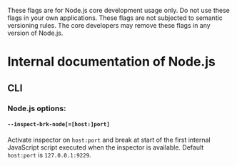 These flags are for Node.js core development usage only. Do not use these flags
in your own applications. These flags are not subjected to semantic versioning
rules. The core developers may remove these flags in any version of Node.js.

# Internal documentation of Node.js

## CLI

### Node.js options:

#### `--inspect-brk-node[=[host:]port]`

<!-- YAML
added: v7.6.0
-->

Activate inspector on `host:port` and break at start of the first internal
JavaScript script executed when the inspector is available.
Default `host:port` is `127.0.0.1:9229`.
